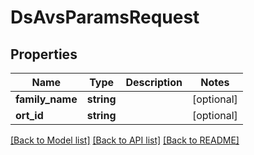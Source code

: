 # DsAvsParamsRequest

## Properties
Name | Type | Description | Notes
------------ | ------------- | ------------- | -------------
**family_name** | **string** |  | [optional] 
**ort_id** | **string** |  | [optional] 

[[Back to Model list]](../../README.md#documentation-for-models) [[Back to API list]](../../README.md#documentation-for-api-endpoints) [[Back to README]](../../README.md)

